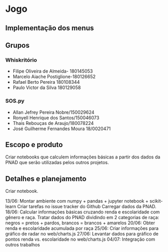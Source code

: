 # Jogo
## Implementação dos menus

## Grupos

### Whiskritório	
- Filipe Oliveira de Almeida- 180145053	
- Marcelo Aiache Postiglione-180126652	
- Rafael Berto Pereira  180108344	
- Paulo Victor da Silva 180129058

### SOS.py	
- Allan Jefrey Pereira Nobre/150029624	
- Ronyell Henrique dos Santos/150046073	
- Thais Rebouças de Araujo/180078224	
- José Guilherme Fernandes Moura 18/0020471			

## Escopo e produto

Criar notebooks que calculem informações básicas a partir dos dados da PNAD que
serão utilizadas pelos outros projetos.


## Detalhes e planejamento

Criar notebook.

13/06:
    Montar ambiente com numpy + pandas + jupyter notebook + scikit-learn
    Criar tarefas no issue tracker do Github
    Carregar dados da PNAD.
18/06:
    Calcular informações básicas cruzando renda e escolaridade com gênero e raça.
    Tratar dados do PNAD dividindo em 2 categorias de raça: negros = pretos + pardos,
    brancos = brancos + amarelos
20/06:
    Obter renda e escolaridade acumulada por raça
25/06:
    Criar informações para gráfico de radar no web/charts.js
27/06:
    Levantar dados para gráfico de pontos renda vs. escolaridade no web/charts.js
04/07:
    Integração com outros trabalhos